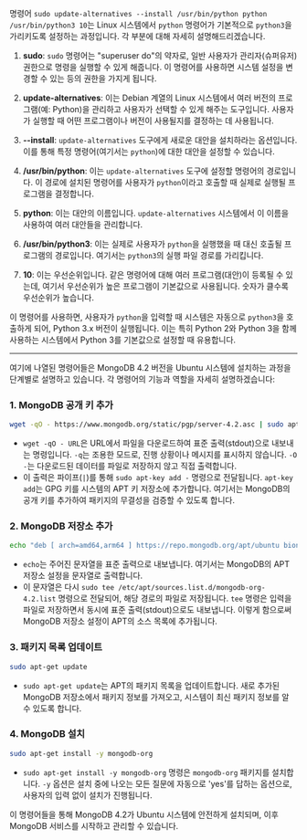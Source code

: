명령어 `sudo update-alternatives --install /usr/bin/python python /usr/bin/python3 10`는 Linux 시스템에서 `python` 명령어가 기본적으로 `python3`을 가리키도록 설정하는 과정입니다. 각 부분에 대해 자세히 설명해드리겠습니다.

1. **sudo**: `sudo` 명령어는 "superuser do"의 약자로, 일반 사용자가 관리자(슈퍼유저) 권한으로 명령을 실행할 수 있게 해줍니다. 이 명령어를 사용하면 시스템 설정을 변경할 수 있는 등의 권한을 가지게 됩니다.

2. **update-alternatives**: 이는 Debian 계열의 Linux 시스템에서 여러 버전의 프로그램(예: Python)을 관리하고 사용자가 선택할 수 있게 해주는 도구입니다. 사용자가 실행할 때 어떤 프로그램이나 버전이 사용될지를 결정하는 데 사용됩니다.

3. **--install**: `update-alternatives` 도구에게 새로운 대안을 설치하라는 옵션입니다. 이를 통해 특정 명령어(여기서는 `python`)에 대한 대안을 설정할 수 있습니다.

4. **/usr/bin/python**: 이는 `update-alternatives` 도구에 설정할 명령어의 경로입니다. 이 경로에 설치된 명령어를 사용자가 `python`이라고 호출할 때 실제로 실행될 프로그램을 결정합니다.

5. **python**: 이는 대안의 이름입니다. `update-alternatives` 시스템에서 이 이름을 사용하여 여러 대안들을 관리합니다.

6. **/usr/bin/python3**: 이는 실제로 사용자가 `python`을 실행했을 때 대신 호출될 프로그램의 경로입니다. 여기서는 `python3`의 실행 파일 경로를 가리킵니다.

7. **10**: 이는 우선순위입니다. 같은 명령어에 대해 여러 프로그램(대안)이 등록될 수 있는데, 여기서 우선순위가 높은 프로그램이 기본값으로 사용됩니다. 숫자가 클수록 우선순위가 높습니다.

이 명령어를 사용하면, 사용자가 `python`을 입력할 때 시스템은 자동으로 `python3`을 호출하게 되어, Python 3.x 버전이 실행됩니다. 이는 특히 Python 2와 Python 3을 함께 사용하는 시스템에서 Python 3를 기본값으로 설정할 때 유용합니다.

<hr>

여기에 나열된 명령어들은 MongoDB 4.2 버전을 Ubuntu 시스템에 설치하는 과정을 단계별로 설명하고 있습니다. 각 명령어의 기능과 역할을 자세히 설명하겠습니다:

### 1. MongoDB 공개 키 추가
```bash
wget -qO - https://www.mongodb.org/static/pgp/server-4.2.asc | sudo apt-key add -
```
- `wget -qO - URL`은 URL에서 파일을 다운로드하여 표준 출력(stdout)으로 내보내는 명령입니다. `-q`는 조용한 모드로, 진행 상황이나 메시지를 표시하지 않습니다. `-O -`는 다운로드된 데이터를 파일로 저장하지 않고 직접 출력합니다.
- 이 출력은 파이프(`|`)를 통해 `sudo apt-key add -` 명령으로 전달됩니다. `apt-key add`는 GPG 키를 시스템의 APT 키 저장소에 추가합니다. 여기서는 MongoDB의 공개 키를 추가하여 패키지의 무결성을 검증할 수 있도록 합니다.

### 2. MongoDB 저장소 추가
```bash
echo "deb [ arch=amd64,arm64 ] https://repo.mongodb.org/apt/ubuntu bionic/mongodb-org/4.2 multiverse" | sudo tee /etc/apt/sources.list.d/mongodb-org-4.2.list
```
- `echo`는 주어진 문자열을 표준 출력으로 내보냅니다. 여기서는 MongoDB의 APT 저장소 설정을 문자열로 출력합니다.
- 이 문자열은 다시 `sudo tee /etc/apt/sources.list.d/mongodb-org-4.2.list` 명령으로 전달되어, 해당 경로의 파일로 저장됩니다. `tee` 명령은 입력을 파일로 저장하면서 동시에 표준 출력(stdout)으로도 내보냅니다. 이렇게 함으로써 MongoDB 저장소 설정이 APT의 소스 목록에 추가됩니다.

### 3. 패키지 목록 업데이트
```bash
sudo apt-get update
```
- `sudo apt-get update`는 APT의 패키지 목록을 업데이트합니다. 새로 추가된 MongoDB 저장소에서 패키지 정보를 가져오고, 시스템이 최신 패키지 정보를 알 수 있도록 합니다.

### 4. MongoDB 설치
```bash
sudo apt-get install -y mongodb-org
```
- `sudo apt-get install -y mongodb-org` 명령은 `mongodb-org` 패키지를 설치합니다. `-y` 옵션은 설치 중에 나오는 모든 질문에 자동으로 'yes'를 답하는 옵션으로, 사용자의 입력 없이 설치가 진행됩니다.

이 명령어들을 통해 MongoDB 4.2가 Ubuntu 시스템에 안전하게 설치되며, 이후 MongoDB 서비스를 시작하고 관리할 수 있습니다.